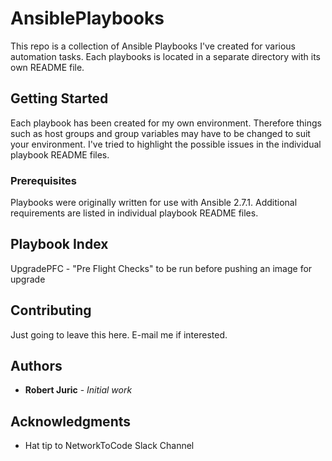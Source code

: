 # AnsiblePlaybooks

This repo is a collection of Ansible Playbooks I've created for various automation tasks. Each playbooks is located in a separate directory with its own README file.  

## Getting Started

Each playbook has been created for my own environment. Therefore things such as host groups and group variables may have to be changed to suit your environment. I've tried to highlight the possible issues in the individual playbook README files.

### Prerequisites

Playbooks were originally written for use with Ansible 2.7.1. Additional requirements are listed in individual playbook README files.


## Playbook Index

UpgradePFC - "Pre Flight Checks" to be run before pushing an image for upgrade


## Contributing

Just going to leave this here. E-mail me if interested.

## Authors

* **Robert Juric** - *Initial work* 

## Acknowledgments

* Hat tip to NetworkToCode Slack Channel

